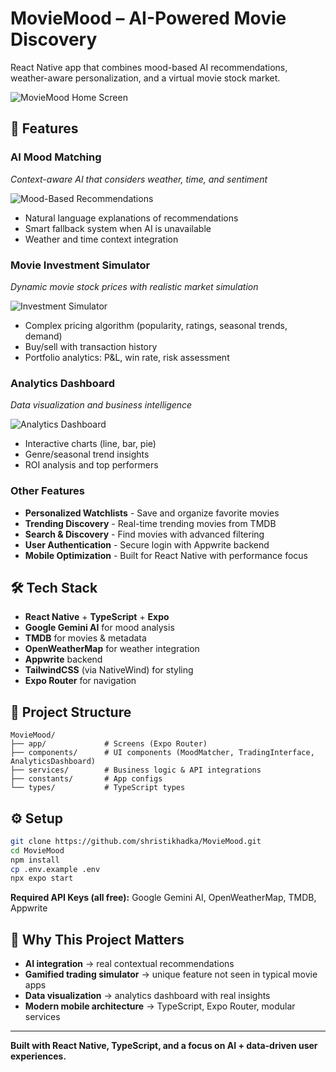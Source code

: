 # MovieMood – AI-Powered Movie Discovery

React Native app that combines mood-based AI recommendations, weather-aware personalization, and a virtual movie stock market.

![MovieMood Home Screen](https://imgur.com/RgkIdVL)

## 🚀 Features

### AI Mood Matching
*Context-aware AI that considers weather, time, and sentiment*

![Mood-Based Recommendations](https://imgur.com/kvutwjF)

- Natural language explanations of recommendations
- Smart fallback system when AI is unavailable
- Weather and time context integration

### Movie Investment Simulator
*Dynamic movie stock prices with realistic market simulation*

![Investment Simulator](https://imgur.com/7gTRMp1)

- Complex pricing algorithm (popularity, ratings, seasonal trends, demand)
- Buy/sell with transaction history
- Portfolio analytics: P&L, win rate, risk assessment

### Analytics Dashboard
*Data visualization and business intelligence*

![Analytics Dashboard](https://imgur.com/aHEMOiz)

- Interactive charts (line, bar, pie)
- Genre/seasonal trend insights
- ROI analysis and top performers

### Other Features

- **Personalized Watchlists** - Save and organize favorite movies
- **Trending Discovery** - Real-time trending movies from TMDB
- **Search & Discovery** - Find movies with advanced filtering
- **User Authentication** - Secure login with Appwrite backend
- **Mobile Optimization** - Built for React Native with performance focus

## 🛠 Tech Stack

- **React Native** + **TypeScript** + **Expo**
- **Google Gemini AI** for mood analysis
- **TMDB** for movies & metadata
- **OpenWeatherMap** for weather integration
- **Appwrite** backend
- **TailwindCSS** (via NativeWind) for styling
- **Expo Router** for navigation

## 📂 Project Structure

```
MovieMood/
├── app/             # Screens (Expo Router)
├── components/      # UI components (MoodMatcher, TradingInterface, AnalyticsDashboard)
├── services/        # Business logic & API integrations
├── constants/       # App configs
└── types/           # TypeScript types
```

## ⚙️ Setup

```bash
git clone https://github.com/shristikhadka/MovieMood.git
cd MovieMood
npm install
cp .env.example .env   
npx expo start
```

**Required API Keys (all free):** Google Gemini AI, OpenWeatherMap, TMDB, Appwrite

## 🎯 Why This Project Matters

- **AI integration** → real contextual recommendations
- **Gamified trading simulator** → unique feature not seen in typical movie apps
- **Data visualization** → analytics dashboard with real insights
- **Modern mobile architecture** → TypeScript, Expo Router, modular services

---

**Built with React Native, TypeScript, and a focus on AI + data-driven user experiences.**